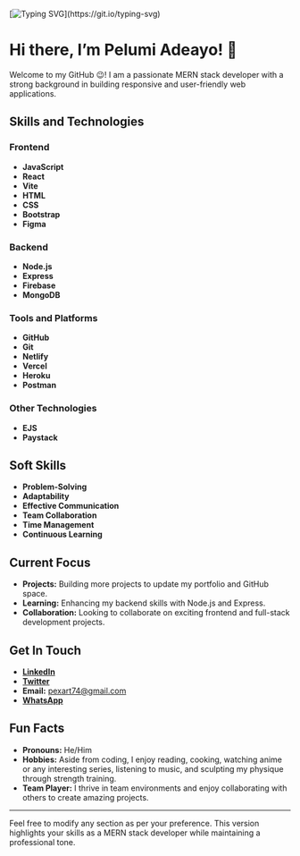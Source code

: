 
[![Typing SVG](https://readme-typing-svg.demolab.com?font=Fira+Code&size=18&pause=1000&color=36BCF7FF&background=00000000&width=435&lines=Welcome+to+Pelumi+Adeayo's+GitHub!;Passionate+MERN+Stack+Developer;Always+Learning+and+Improving;Building+Innovative+Web+Applications;Let's+Create+Something+Amazing+Together!)](https://git.io/typing-svg)

# Hi there, I’m Pelumi Adeayo! 👋

Welcome to my GitHub 😉! I am a passionate MERN stack developer with a strong background in building responsive and user-friendly web applications. 

## Skills and Technologies

### Frontend
- **JavaScript**
- **React**
- **Vite**
- **HTML**
- **CSS**
- **Bootstrap**
- **Figma**

### Backend
- **Node.js**
- **Express**
- **Firebase**
- **MongoDB**

### Tools and Platforms
- **GitHub**
- **Git**
- **Netlify**
- **Vercel**
- **Heroku**
- **Postman**

### Other Technologies
- **EJS**
- **Paystack**

## Soft Skills
- **Problem-Solving**
- **Adaptability**
- **Effective Communication**
- **Team Collaboration**
- **Time Management**
- **Continuous Learning**

## Current Focus

- **Projects:** Building more projects to update my portfolio and GitHub space.
- **Learning:** Enhancing my backend skills with Node.js and Express.
- **Collaboration:** Looking to collaborate on exciting frontend and full-stack development projects.

## Get In Touch

- **[LinkedIn](https://www.linkedin.com/in/pelumi-adeayo-09a1a5315)**
- **[Twitter](https://x.com/The_realpex)**
- **Email:** pexart74@gmail.com
- **[WhatsApp](https://wa.link/davi1q)**

## Fun Facts

- **Pronouns:** He/Him
- **Hobbies:** Aside from coding, I enjoy reading, cooking, watching anime or any interesting series, listening to music, and sculpting my physique through strength training.
- **Team Player:** I thrive in team environments and enjoy collaborating with others to create amazing projects.

<!---
PexArt-web/PexArt-web is a ✨ special ✨ repository because its `README.md` (this file) appears on your GitHub profile.
You can click the Preview link to take a look at your changes.
--->

---

Feel free to modify any section as per your preference. This version highlights your skills as a MERN stack developer while maintaining a professional tone.

